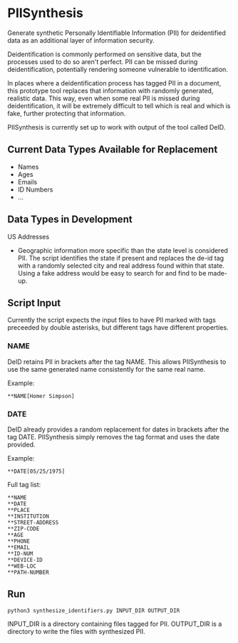 # PIISynthesis
Generate synthetic Personally Identifiable Information (PII) for deidentified data as an additional layer of information security.

Deidentification is commonly performed on sensitive data, but the processes used to do so aren't perfect. 
PII can be missed during deidentification, potentially rendering someone vulnerable to identification.

In places where a deidentification process has tagged PII in a document, this prototype tool replaces that information with randomly generated, realistic data.
This way, even when some real PII is missed during deidentification, it will be extremely difficult to tell which is real and which is fake, further protecting that information.

PIISynthesis is currently set up to work with output of the tool called DeID. 


## Current Data Types Available for Replacement

* Names
* Ages
* Emails
* ID Numbers
* ...

## Data Types in Development

US Addresses

* Geographic information more specific than the state level is considered PII. The script identifies the state if present and replaces the de-id tag with a randomly selected city and real address found within that state. Using a fake address would be easy to search for and find to be made-up.  


## Script Input

Currently the script expects the input files to have PII marked with tags preceeded by double asterisks, but different tags have different properties.


### NAME 
DeID retains PII in brackets after the tag NAME. 
This allows PIISynthesis to use the same generated name consistently for the same real name. 

Example:

`**NAME[Homer Simpson]`


### DATE
DeID already provides a random replacement for dates in brackets after the tag DATE.
PIISynthesis simply removes the tag format and uses the date provided.

Example:

`**DATE[05/25/1975]`


Full tag list: 

```
**NAME
**DATE
**PLACE
**INSTITUTION
**STREET-ADDRESS
**ZIP-CODE
**AGE
**PHONE
**EMAIL
**ID-NUM
**DEVICE-ID
**WEB-LOC
**PATH-NUMBER
```

## Run

```python3 synthesize_identifiers.py INPUT_DIR OUTPUT_DIR```

INPUT_DIR is a directory containing files tagged for PII. 
OUTPUT_DIR is a directory to write the files with synthesized PII.
